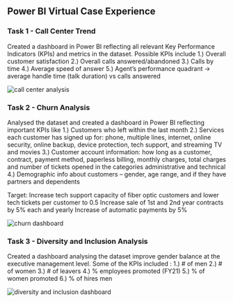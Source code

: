 ## Power BI Virtual Case Experience
### Task 1 - Call Center Trend
Created a dashboard in Power BI reflecting  all relevant Key Performance Indicators (KPIs) and metrics in the dataset.
Possible KPIs include
1.) Overall customer satisfaction
2.) Overall calls answered/abandoned
3.) Calls by time
4.) Average speed of answer
5.) Agent’s performance quadrant -> average handle time (talk duration) vs calls answered


![call center analysis](https://user-images.githubusercontent.com/108228299/202893828-90c06dc1-1ace-4b01-a1ea-e2062a6480fe.png)







### Task 2 - Churn Analysis
Analysed the dataset and created a dashboard in Power BI reflecting important KPIs like
1.) Customers who left within the last month
2.) Services each customer has signed up for: phone, multiple lines, internet, online security, online backup, device protection, tech
support, and streaming TV and movies
3.) Customer account information: how long as a customer, contract, payment method, paperless billing, monthly charges, total charges
and number of tickets opened in the categories administrative and technical
4.) Demographic info about customers – gender, age range, and if they have partners and dependents

Target: Increase tech support capacity of fiber optic customers and lower tech tickets per customer to 0.5
        Increase sale of 1st and 2nd year contracts by 5% each and yearly Increase of automatic payments by 5%
        
        
![churn dashboard](https://user-images.githubusercontent.com/108228299/202893859-63d5d812-9a35-47c6-831f-5995eedae098.PNG)

        
        
        
        
        

### Task 3 - Diversity and Inclusion Analysis
Created a dashboard analysing the dataset improve gender balance at the executive management level.
Some of the KPIs included :
1.) # of men
2.) # of women
3.) # of leavers
4.) % employees promoted (FY21)
5.) % of women promoted
6.) % of hires men



![diversity and inclusion dashboard](https://user-images.githubusercontent.com/108228299/202893870-0a4984c4-799c-4bed-ad0c-320016fc4688.PNG)



